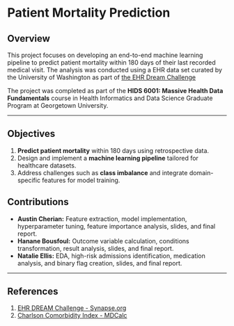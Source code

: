 # Patient Mortality Prediction

## Overview

This project focuses on developing an end-to-end machine learning pipeline to predict patient mortality within 180 days of their last recorded medical visit.
The analysis was conducted using a EHR data set curated by the University of Washington as part of [the EHR Dream Challenge](https://www.synapse.org/Synapse:syn18405991/wiki/589657) 

The project was completed as part of the **HIDS 6001: Massive Health Data Fundamentals** course in Health Informatics and Data Science Graduate Program at Georgetown University.

---

## Objectives

1. **Predict patient mortality** within 180 days using retrospective data.
2. Design and implement a **machine learning pipeline** tailored for healthcare datasets.
3. Address challenges such as **class imbalance** and integrate domain-specific features for model training.


## Contributions

- **Austin Cherian:** Feature extraction, model implementation, hyperparameter tuning, feature importance analysis, slides, and final report.
- **Hanane Bousfoul:** Outcome variable calculation, conditions transformation, result analysis, slides, and final report.
- **Natalie Ellis:** EDA, high-risk admissions identification, medication analysis, and binary flag creation, slides, and final report.

---

## References

1. [EHR DREAM Challenge - Synapse.org](https://www.synapse.org/Synapse:syn18405991/wiki/589657)
2. [Charlson Comorbidity Index - MDCalc](https://www.mdcalc.com/calc/3917/charlson-comorbidity-index-cci)
